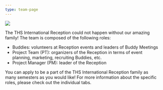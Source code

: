 ```yaml
---
type: team-page
---
```

![](/./img_8448.jpeg)

The THS International Reception could not happen without our amazing family! The team is composed of the following roles:

* Buddies: volunteers at Reception events and leaders of Buddy Meetings
* Project Team (PT): organizers of the Reception in terms of event planning, marketing, recruiting Buddies, etc.
* Project Manager (PM): leader of the Reception

You can apply to be a part of the THS International Reception family as many semesters as you would like! For more information about the specific roles, please check out the individual tabs.
